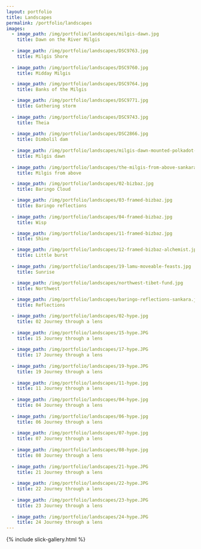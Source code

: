 ```yaml
---
layout: portfolio
title: Landscapes
permalink: /portfolio/landscapes
images:
  - image_path: /img/portfolio/landscapes/milgis-dawn.jpg
    title: Dawn on the River Milgis
  
  - image_path: /img/portfolio/landscapes/DSC9763.jpg
    title: Milgis Shore
  
  - image_path: /img/portfolio/landscapes/DSC9760.jpg
    title: Midday Milgis

  - image_path: /img/portfolio/landscapes/DSC9764.jpg
    title: Banks of the Milgis

  - image_path: /img/portfolio/landscapes/DSC9771.jpg
    title: Gathering storm
  
  - image_path: /img/portfolio/landscapes/DSC9743.jpg
    title: Theia
  
  - image_path: /img/portfolio/landscapes/DSC2866.jpg
    title: Dimbolil dam
    
  - image_path: /img/portfolio/landscapes/milgis-dawn-mounted-polkadot-show.jpg
    title: Milgis dawn
  
  - image_path: /img/portfolio/landscapes/the-milgis-from-above-sankara.jpg
    title: Milgis from above

  - image_path: /img/portfolio/landscapes/02-bizbaz.jpg
    title: Baringo Cloud

  - image_path: /img/portfolio/landscapes/03-framed-bizbaz.jpg
    title: Baringo reflections
  
  - image_path: /img/portfolio/landscapes/04-framed-bizbaz.jpg
    title: Wisp

  - image_path: /img/portfolio/landscapes/11-framed-bizbaz.jpg
    title: Shine

  - image_path: /img/portfolio/landscapes/12-framed-bizbaz-alchemist.jpg
    title: Little burst
  
  - image_path: /img/portfolio/landscapes/19-lamu-moveable-feasts.jpg
    title: Sunrise

  - image_path: /img/portfolio/landscapes/northwest-tibet-fund.jpg
    title: Northwest
  
  - image_path: /img/portfolio/landscapes/baringo-reflections-sankara.jpg
    title: Reflections

  - image_path: /img/portfolio/landscapes/02-hype.jpg
    title: 02 Journey through a lens
  
  - image_path: /img/portfolio/landscapes/15-hype.JPG
    title: 15 Journey through a lens
  
  - image_path: /img/portfolio/landscapes/17-hype.JPG
    title: 17 Journey through a lens
  
  - image_path: /img/portfolio/landscapes/19-hype.JPG
    title: 19 Journey through a lens
  
  - image_path: /img/portfolio/landscapes/11-hype.jpg
    title: 11 Journey through a lens
    
  - image_path: /img/portfolio/landscapes/04-hype.jpg
    title: 04 Journey through a lens
  
  - image_path: /img/portfolio/landscapes/06-hype.jpg
    title: 06 Journey through a lens
  
  - image_path: /img/portfolio/landscapes/07-hype.jpg
    title: 07 Journey through a lens
  
  - image_path: /img/portfolio/landscapes/08-hype.jpg
    title: 08 Journey through a lens
    
  - image_path: /img/portfolio/landscapes/21-hype.JPG
    title: 21 Journey through a lens
  
  - image_path: /img/portfolio/landscapes/22-hype.JPG
    title: 22 Journey through a lens
  
  - image_path: /img/portfolio/landscapes/23-hype.JPG
    title: 23 Journey through a lens
  
  - image_path: /img/portfolio/landscapes/24-hype.JPG
    title: 24 Journey through a lens
---
```



{% include slick-gallery.html %}
